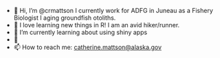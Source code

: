 - 👋 Hi, I’m @crmattson
I currently work for ADFG in Juneau as a Fishery Biologist I aging groundfish otoliths. 
- 👀 I love learning new things in R! I am an avid hiker/runner. 
- 🌱 I’m currently learning about using shiny apps
- 💞️ 
- 📫 How to reach me: catherine.mattson@alaska.gov

<!---
crmattson/crmattson is a ✨ special ✨ repository because its `README.md` (this file) appears on your GitHub profile.
You can click the Preview link to take a look at your changes.
--->
